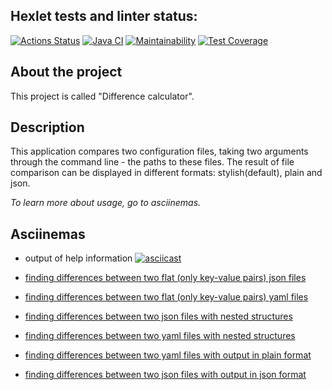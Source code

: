 ## Hexlet tests and linter status:
[![Actions Status](https://github.com/dariakoval/java-project-71/actions/workflows/hexlet-check.yml/badge.svg)](https://github.com/dariakoval/java-project-71/actions)                [![Java CI](https://github.com/dariakoval/java-project-71/actions/workflows/generate.yml/badge.svg)](https://github.com/dariakoval/java-project-71/actions/workflows/generate.yml)                [![Maintainability](https://api.codeclimate.com/v1/badges/24b9f20c4dde45de5998/maintainability)](https://codeclimate.com/github/dariakoval/java-project-71/maintainability)              [![Test Coverage](https://api.codeclimate.com/v1/badges/24b9f20c4dde45de5998/test_coverage)](https://codeclimate.com/github/dariakoval/java-project-71/test_coverage)

## About the project
This project is called "Difference calculator".

## Description
This application compares two configuration files, taking two arguments through the command line - the paths to these files. The result of file comparison can be displayed in different formats: stylish(default), plain and json.

*To learn more about usage, go to asciinemas.*

## Asciinemas 
- output of help information
[![asciicast](https://asciinema.org/a/1F1ReFztilrot8PTso5iyekcc.svg)](https://asciinema.org/a/1F1ReFztilrot8PTso5iyekcc)

- [finding differences between two flat (only key-value pairs) json files](https://asciinema.org/a/EIvQNFr5uwc1SFklNgOzjX9VL)

- [finding differences between two flat (only key-value pairs) yaml files](https://asciinema.org/a/kpg3ACJcF3Ob6ayHthC1ZtW2S)

- [finding differences between two json files with nested structures](https://asciinema.org/a/gzIu4xTyPxDUA07vwJRm6bsNI)

- [finding differences between two yaml files with nested structures](https://asciinema.org/a/CiRn1wJrhq1Jr8Hx0PrRc9sUZ)

- [finding differences between two yaml files with output in plain format](https://asciinema.org/a/DD7mzjm02D7dBnHBYcTWWi51u)

- [finding differences between two json files with output in json format](https://asciinema.org/a/6fV2jBGXCzCUWDkpu7bsWNgMi)
